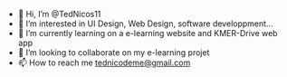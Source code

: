 - 👋 Hi, I’m @TedNicos11
- 👀 I’m interested in UI Design, Web Design, software developpment...
- 🌱 I’m currently learning on a e-learning website and KMER-Drive web app
- 💞️ I’m looking to collaborate on my e-learning projet 
- 📫 How to reach me tednicodeme@gmail.com

<!---
TedNicos11/TedNicos11 is a ✨ special ✨ repository because its `README.md` (this file) appears on your GitHub profile.
You can click the Preview link to take a look at your changes.
--->
